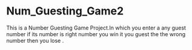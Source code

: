 # Num_Guesting_Game2
This is a Number Guesting Game Project.In which you enter a any guest number if its number is right number you win it you guest the the wrong number then you lose .  
